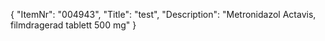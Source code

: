 {
  "ItemNr": "004943",
  "Title": "test",
  "Description": "Metronidazol Actavis, filmdragerad tablett 500 mg"
}